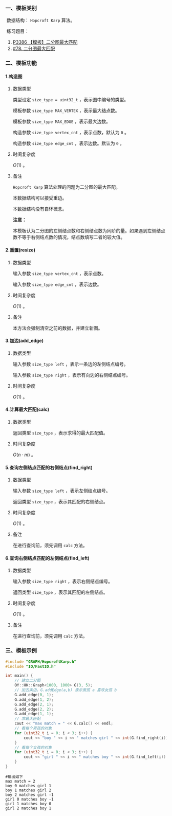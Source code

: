 ### 一、模板类别

​	数据结构： `Hopcroft Karp` 算法。

​	练习题目：

1. [P3386 【模板】二分图最大匹配](https://www.luogu.com.cn/problem/P3386)
2. [#78. 二分图最大匹配](https://uoj.ac/problem/78)


### 二、模板功能

#### 1.构造图

1. 数据类型

   类型设定 `size_type = uint32_t` ，表示图中编号的类型。

   模板参数 `size_type MAX_VERTEX` ，表示最大结点数。

   模板参数 `size_type MAX_EDGE` ，表示最大边数。

   构造参数 `size_type vertex_cnt` ，表示点数，默认为 `0` 。

   构造参数 `size_type edge_cnt` ，表示边数。默认为 `0` 。

2. 时间复杂度

   $O(1)$ 。

3. 备注

    `Hopcroft Karp` 算法处理的问题为二分图的最大匹配。

   本数据结构可以接受重边。
   
   本数据结构没有自环概念。

   **注意：**
   
   本模板认为二分图的左侧结点数和右侧结点数为同阶的量。如果遇到左侧结点数不等于右侧结点数的情况，结点数填写二者的较大值。

#### 2.重置(resize)

1. 数据类型

   输入参数 `size_type vertex_cnt` ，表示点数。

   输入参数 `size_type edge_cnt` ，表示边数。

2. 时间复杂度

   $O(1)$ 。

3. 备注

   本方法会强制清空之前的数据，并建立新图。

#### 3.加边(add_edge)

1. 数据类型

   输入参数 `size_type left`​ ，表示一条边的左侧结点编号。

   输入参数 `size_type right` ，表示有向边的右侧结点编号。

2. 时间复杂度

   $O(1)$ 。

#### 4.计算最大匹配(calc)

1. 数据类型

   返回类型 `size_type` ，表示求得的最大匹配值。

2. 时间复杂度

   $O(n\cdot m)$ 。

#### 5.查询左侧结点匹配的右侧结点(find_right)

1. 数据类型

   输入参数 `size_type left` ，表示左侧结点编号。

   返回类型 `size_type` ，表示其匹配的右侧结点。

2. 时间复杂度

   $O(1)$ 。

3. 备注

   在进行查询前，须先调用 `calc` 方法。

#### 6.查询右侧结点匹配的左侧结点(find_left)

1. 数据类型

   输入参数 `size_type right` ，表示右侧结点编号。

   返回类型 `size_type` ，表示其匹配的左侧结点。

2. 时间复杂度

   $O(1)$ 。

3. 备注

   在进行查询前，须先调用 `calc` 方法。


### 三、模板示例

```c++
#include "GRAPH/HopcroftKarp.h"
#include "IO/FastIO.h"

int main() {
    // 建立二分图
    OY::HK::Graph<1000, 1000> G(3, 5);
    // 加五条边，G.addEdge(a,b) 表示男孩 a 喜欢女孩 b
    G.add_edge(0, 1);
    G.add_edge(1, 2);
    G.add_edge(2, 1);
    G.add_edge(2, 2);
    G.add_edge(1, 1);
    // 求最大匹配
    cout << "max match = " << G.calc() << endl;
    // 看每个男孩的对象
    for (uint32_t i = 0; i < 3; i++) {
        cout << "boy " << i << " matches girl " << int(G.find_right(i)) << endl;
    }
    // 看每个女孩的对象
    for (uint32_t i = 0; i < 3; i++) {
        cout << "girl " << i << " matches boy " << int(G.find_left(i)) << endl;
    }
}
```

```
#输出如下
max match = 2
boy 0 matches girl 1
boy 1 matches girl 2
boy 2 matches girl -1
girl 0 matches boy -1
girl 1 matches boy 0
girl 2 matches boy 1

```

